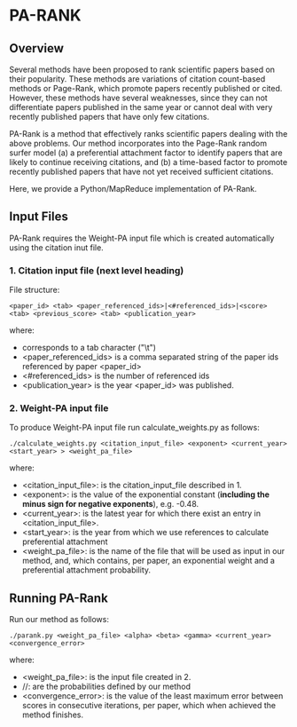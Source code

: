 # PA-RANK

## Overview

Several methods have been proposed to rank scientific papers based on their popularity. These methods are variations of citation count-based methods or Page-Rank, which promote papers recently published or cited. However, these methods have several weaknesses, since they can not differentiate papers published in the same year or  cannot deal with very recently published papers that have only few citations. 

PA-Rank is a method that effectively ranks scientific papers dealing with the above problems. Our method incorporates into the Page-Rank random surfer model (a) a preferential attachment factor to identify papers that are likely to continue receiving citations, and (b) a time-based factor to promote recently published papers that have not yet received sufficient citations. 

Here, we provide a Python/MapReduce implementation of PA-Rank.  


## Input Files

PA-Rank requires the Weight-PA input file which is created automatically using the citation inut file. 

### 1. Citation input file (next level heading)

File structure: 


```
<paper_id> <tab> <paper_referenced_ids>|<#referenced_ids>|<score> <tab> <previous_score> <tab> <publication_year>
```
where:

- <tab> corresponds to a tab character ("\t")
- <paper_referenced_ids> is a comma separated string of the paper ids referenced by paper <paper_id>
- <#referenced_ids> is the number of referenced ids
- <publication_year> is the year <paper_id> was published.
  
### 2. Weight-PA input file
  
To produce Weight-PA input file run calculate_weights.py as follows:

```
./calculate_weights.py <citation_input_file> <exponent> <current_year> <start_year> > <weight_pa_file>
``` 
where: 

- <citation_input_file>: is the citation_input_file described in 1.
- \<exponent>: is the value of the exponential constant (**including the minus sign for negative exponents**), e.g. -0.48.
- <current_year>: is the latest year for which there exist an entry in <citation_input_file>.
- <start_year>: is the year from which we use references to calculate preferential attachment
- <weight_pa_file>: is the name of the file that will be used as input in our method, and, which contains, per paper, an exponential weight and a preferential attachment probability.
  
## Running PA-Rank

Run our method as follows:

```
./parank.py <weight_pa_file> <alpha> <beta> <gamma> <current_year> <convergence_error>
```
where:

- <weight_pa_file>: is the input file created in 2.
- <alpha>/<beta>/<gamma>: are the probabilities defined by our method
- <convergence_error>: is the value of the least maximum error between scores in consecutive iterations, per paper, which when achieved the method finishes.
  
